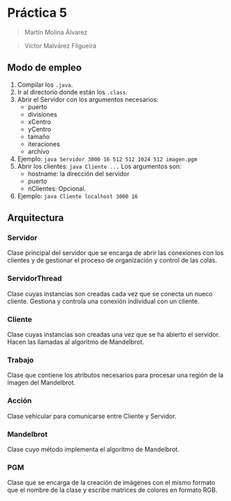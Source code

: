 # Práctica 5

> Martín Molina Álvarez

> Víctor Malvárez Filgueira


## Modo de empleo
1. Compilar los `.java`.
2. Ir al directorio donde están los `.class`.
3. Abrir el Servidor con los argumentos necesarios:
	- puerto 
	- divisiones 
	- xCentro 
	- yCentro 
	- tamaño 
	- iteraciones
	- archivo
4. Ejemplo: `java Servidor 3000 16 512 512 1024 512 imagen.pgm`
5. Abrir los clientes: `java Cliente ...` Los argumentos son:
	- hostname: la dirección del servidor
	- puerto
	- nClientes: Opcional.
6. Ejemplo: `java Cliente localhost 3000 16`

## Arquitectura
### Servidor
Clase principal del servidor que se encarga de abrir las conexiones con los clientes y de gestionar el proceso de organización y control de las colas.

### ServidorThread
Clase cuyas instancias son creadas cada vez que se conecta un nueco cliente. Gestiona y controla una conexión individual con un cliente.

### Cliente
Clase cuyas instancias son creadas una vez que se ha abierto el servidor. Hacen las llamadas al algoritmo de Mandelbrot.

### Trabajo
Clase que contiene los atributos necesarios para procesar una región de la imagen del Mandelbrot.

### Acción
Clase vehicular para comunicarse entre Cliente y Servidor.

### Mandelbrot
Clase cuyo método implementa el algoritmo de Mandelbrot.

### PGM
Clase que se encarga de la creación de imágenes con el mismo formato que el nombre de la clase y escribe matrices de colores en formato RGB.


